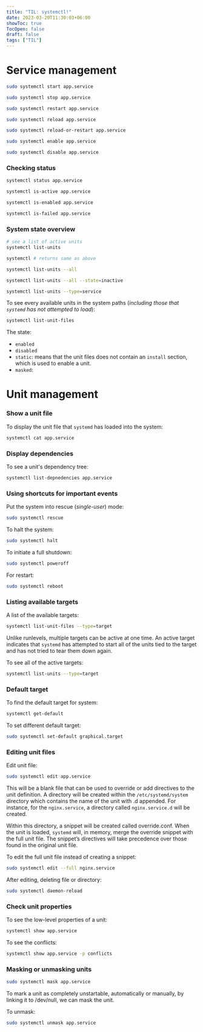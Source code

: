 ```yaml
---
title: "TIL: systemctl!"
date: 2023-03-20T11:30:03+06:00
showToc: true
TocOpen: false
draft: false
tags: ["TIL"]
---
```


# Service management

```bash
sudo systemctl start app.service

sudo systemctl stop app.service

sudo systemctl restart app.service

sudo systemctl reload app.service

sudo systemctl reload-or-restart app.service

sudo systemctl enable app.service

sudo systemctl disable app.service
```

### Checking status

```bash
systemctl status app.service

systemctl is-active app.service

systemctl is-enabled app.service

systemctl is-failed app.service
```

### System state overview

```bash
# see a list of active units
systemctl list-units

systemctl # returns same as above

systemctl list-units --all

systemctl list-units --all --state=inactive

systemctl list-units --type=service
```

To see every available units in the system paths (*including those that `systemd` has not attempted to load*):

```bash
systemctl list-unit-files
```

The state:

- `enabled`
- `disabled`
- `static`: means that the unit files does not contain an `install` section, which is used to enable a unit.
- `masked`:

# Unit management

### Show a unit file

To display the unit file that `systemd` has loaded into the system:

```bash
systemctl cat app.service
```

### Display dependencies

To see a unit's dependency tree:

```bash
systemctl list-depnedencies app.service
```

### Using shortcuts for important events

Put the system into rescue (*single-user*) mode:

```bash
sudo systemctl rescue
```

To halt the system:

```bash
sudo systemctl halt
```

To initiate a full shutdown:

```bash
sudo systemctl poweroff
```

For restart:

```bash
sudo systemctl reboot
```

### Listing available targets

A list of the available targets:

```bash
systemctl list-unit-files --type=target
```

Unlike runlevels, multiple targets can be active at one time. An active target indicates that `systemd` has attempted to start all of the units tied to the target and has not tried to tear them down again.

To see all of the active targets:

```bash
systemctl list-units --type=target
```

### Default target

To find the default target for system:

```bash
systemctl get-default
```

To set different default target:

```bash
sudo systemctl set-default graphical.target
```

### Editing unit files

Edit unit file:

```bash
sudo systemctl edit app.service
```

This will be a blank file that can be used to override or add directives to the unit definition. A directory will be created within the `/etc/systemd/system` directory which contains the name of the unit with .d appended. For instance, for the `nginx.service`, a directory called `nginx.service.d` will be created.

Within this directory, a snippet will be created called override.conf. When the unit is loaded, `systemd` will, in memory, merge the override snippet with the full unit file. The snippet’s directives will take precedence over those found in the original unit file.

To edit the full unit file instead of creating a snippet:

```bash
sudo systemctl edit --full nginx.service
```

After editing, deleting file or directory:

```bash
sudo systemctl daemon-reload
```

### Check unit properties

To see the low-level properties of a unit:

```bash
systemctl show app.service
```

To see the conflicts:

```bash
systemctl show app.service -p conflicts
```

### Masking or unmasking units

```bash
sudo systemctl mask app.service
```

To mark a unit as completely unstartable, automatically or manually, by linking it to /dev/null, we can mask the unit.

To unmask:

```bash
sudo systemctl unmask app.service
